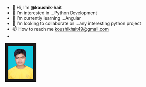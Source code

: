 - 👋 Hi, I’m **@koushik-hait**
- 👀 I’m interested in ...Python Development
- 🌱 I’m currently learning ...Angular
- 💞️ I’m looking to collaborate on ...any interesting python project
- 📫 How to reach me   koushikhait49@gmail.com
- 

<img src="./assets/koushik.png"  alt="Avatar" width="80" border=10 />

<!---
koushik-hait/koushik-hait is a ✨ special ✨ repository because its `README.md` (this file) appears on your GitHub profile.
You can click the Preview link to take a look at your changes.
--->
